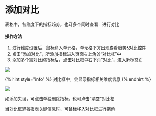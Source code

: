 # 添加对比

表格中，各维度下的指标趋势，也可多个同时查看，进行对比

#### 操作方法

1. 进行维度设置后，鼠标移入单元格，单元格下方出现查看趋势&对比控件
2. 点击“添加对比”，所添加指标进入页面右上角的“对比框”中
3. 添加多个需对比的指标后，点击对比框中右下角“对比”，进入新标签页

![](https://p.qpic.cn/pic_wework/2516212001/94928299738d07da407c77d09efac6e5fdfae3549a05c66f/0)

{% hint style="info" %}
对比框中，会显示指标相关维度信息
{% endhint %}

![](https://p.qpic.cn/pic_wework/2516212001/cbcdddc655e16b367dfef318b04f4bf705f3f310e0061d71/0)

如添加失误，可点击单独删除指标，也可点击“清空“对比框

当对比框遮挡报表关键信息时，可鼠标移入对比框进行拖动

